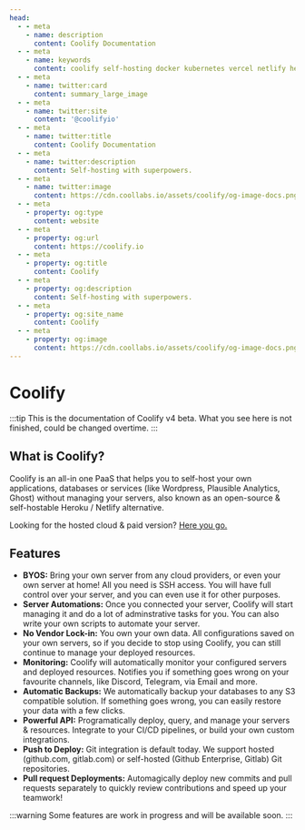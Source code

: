 ```yaml
---
head:
  - - meta
    - name: description
      content: Coolify Documentation
  - - meta
    - name: keywords
      content: coolify self-hosting docker kubernetes vercel netlify heroku render digitalocean aws gcp azure
  - - meta
    - name: twitter:card
      content: summary_large_image
  - - meta
    - name: twitter:site
      content: '@coolifyio'
  - - meta
    - name: twitter:title
      content: Coolify Documentation
  - - meta
    - name: twitter:description
      content: Self-hosting with superpowers.
  - - meta
    - name: twitter:image
      content: https://cdn.coollabs.io/assets/coolify/og-image-docs.png
  - - meta
    - property: og:type
      content: website
  - - meta
    - property: og:url
      content: https://coolify.io
  - - meta
    - property: og:title
      content: Coolify
  - - meta
    - property: og:description
      content: Self-hosting with superpowers.
  - - meta
    - property: og:site_name
      content: Coolify
  - - meta
    - property: og:image
      content: https://cdn.coollabs.io/assets/coolify/og-image-docs.png
---
```

# Coolify

:::tip
This is the documentation of Coolify v4 beta. What you see here is not finished, could be changed overtime. 
:::

## What is Coolify?
Coolify is an all-in one PaaS that helps you to self-host your own applications, databases or services (like Wordpress, Plausible Analytics, Ghost) without managing your servers, also known as an open-source & self-hostable Heroku / Netlify alternative.

Looking for the hosted cloud & paid version? [Here you go.](https://app.coolify.io)

## Features
- **BYOS:** Bring your own server from any cloud providers, or even your own server at home! All you need is SSH access. You will have full control over your server, and you can even use it for other purposes.
- **Server Automations:** Once you connected your server, Coolify will start managing it and do a lot of adminstrative tasks for you. You can also write your own scripts to automate your server.
- **No Vendor Lock-in:** You own your own data. All configurations saved on your own servers, so if you decide to stop using Coolify, you can still continue to manage your deployed resources.
- **Monitoring:** Coolify will automatically monitor your configured servers and deployed resources. Notifies you if something goes wrong on your favourite channels, like Discord, Telegram, via Email and more.
- **Automatic Backups:** We automatically backup your databases to any S3 compatible solution. If something goes wrong, you can easily restore your data with a few clicks.
- **Powerful API:** Programatically deploy, query, and manage your servers & resources. Integrate to your CI/CD pipelines, or build your own custom integrations. 
- **Push to Deploy:** Git integration is default today. We support hosted (github.com, gitlab.com) or self-hosted (Github Enterprise, Gitlab) Git repositories.
- **Pull request Deployments:** Automagically deploy new commits and pull requests separately to quickly review contributions and speed up your teamwork!

:::warning
Some features are work in progress and will be available soon.
:::

